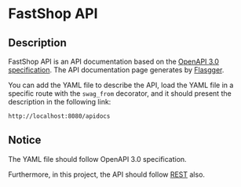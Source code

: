 # FastShop API

## Description

FastShop API is an API documentation based on the [OpenAPI 3.0 specification](https://swagger.io/specification/). The API documentation page generates by [Flasgger](https://github.com/flasgger/flasgger).

You can add the YAML file to describe the API, load the YAML file in a specific route with the `swag_from` decorator, and it should present the description in the following link:

```
http://localhost:8080/apidocs
```

## Notice

The YAML file should follow OpenAPI 3.0 specification.

Furthermore, in this project, the API should follow [REST](https://zh.wikipedia.org/zh-tw/%E8%A1%A8%E7%8E%B0%E5%B1%82%E7%8A%B6%E6%80%81%E8%BD%AC%E6%8D%A2) also.
